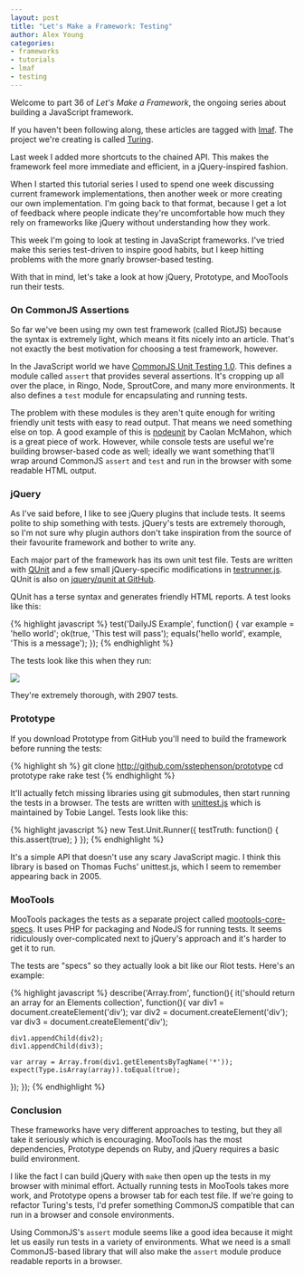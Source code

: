 ```yaml
---
layout: post
title: "Let's Make a Framework: Testing"
author: Alex Young
categories: 
- frameworks
- tutorials
- lmaf
- testing
---
```


Welcome to part 36 of *Let's Make a Framework*, the ongoing series about building a JavaScript framework.

If you haven't been following along, these articles are tagged with [lmaf](http://dailyjs.com/tags.html#lmaf). The project we're creating is called [Turing](http://github.com/alexyoung/turing.js).

Last week I added more shortcuts to the chained API. This makes the framework feel more immediate and efficient, in a jQuery-inspired fashion.

When I started this tutorial series I used to spend one week discussing current framework implementations, then another week or more creating our own implementation. I'm going back to that format, because I get a lot of feedback where people indicate they're uncomfortable how much they rely on frameworks like jQuery without understanding how they work.

This week I'm going to look at testing in JavaScript frameworks. I've tried make this series test-driven to inspire good habits, but I keep hitting problems with the more gnarly browser-based testing.

With that in mind, let's take a look at how jQuery, Prototype, and MooTools run their tests.

### On CommonJS Assertions

So far we've been using my own test framework (called RiotJS) because the syntax is extremely light, which means it fits nicely into an article. That's not exactly the best motivation for choosing a test framework, however.

In the JavaScript world we have [CommonJS Unit Testing 1.0](http://wiki.commonjs.org/wiki/Unit_Testing/1.0). This defines a module called <code>assert</code> that provides several assertions. It's cropping up all over the place, in Ringo, Node, SproutCore, and many more environments. It also defines a <code>test</code> module for encapsulating and running tests.

The problem with these modules is they aren't quite enough for writing friendly unit tests with easy to read output. That means we need something else on top. A good example of this is [nodeunit](http://github.com/caolan/nodeunit) by Caolan McMahon, which is a great piece of work. However, while console tests are useful we're building browser-based code as well; ideally we want something that'll wrap around CommonJS <code>assert</code> and <code>test</code> and run in the browser with some readable HTML output.

### jQuery

As I've said before, I like to see jQuery plugins that include tests. It seems polite to ship something with tests. jQuery's tests are extremely thorough, so I'm not sure why plugin authors don't take inspiration from the source of their favourite framework and bother to write any.

Each major part of the framework has its own unit test file. Tests are written with [QUnit](http://docs.jquery.com/Qunit) and a few small jQuery-specific modifications in [testrunner.js](http://github.com/jquery/jquery/blob/master/test/data/testrunner.js). QUnit is also on [jquery/qunit at GitHub](http://github.com/jquery/qunit).

QUnit has a terse syntax and generates friendly HTML reports. A test looks like this:

{% highlight javascript %}
test('DailyJS Example', function() {
  var example = 'hello world';
  ok(true, 'This test will pass');
  equals('hello world', example, 'This is a message');
});
{% endhighlight %}

The tests look like this when they run:

![](/images/posts/jquery_tests.png)

They're extremely thorough, with 2907 tests.

### Prototype

If you download Prototype from GitHub you'll need to build the framework before running the tests:

{% highlight sh %}
git clone http://github.com/sstephenson/prototype
cd prototype
rake
rake test
{% endhighlight %}

It'll actually fetch missing libraries using git submodules, then start running the tests in a browser. The tests are written with [unittest.js](http://github.com/tobie/unittest_js) which is maintained by Tobie Langel. Tests look like this:

{% highlight javascript %}
new Test.Unit.Runner({
  testTruth: function() {
    this.assert(true);
  }
});
{% endhighlight %}

It's a simple API that doesn't use any scary JavaScript magic. I think this library is based on Thomas Fuchs' unittest.js, which I seem to remember appearing back in 2005.

### MooTools

MooTools packages the tests as a separate project called [mootools-core-specs](http://github.com/mootools/mootools-core-specs). It uses PHP for packaging and NodeJS for running tests. It seems ridiculously over-complicated next to jQuery's approach and it's harder to get it to run.

The tests are "specs" so they actually look a bit like our Riot tests. Here's an example:

{% highlight javascript %}
describe('Array.from', function(){
  it('should return an array for an Elements collection', function(){
    var div1 = document.createElement('div');
    var div2 = document.createElement('div');
    var div3 = document.createElement('div');

    div1.appendChild(div2);
    div1.appendChild(div3);

    var array = Array.from(div1.getElementsByTagName('*'));
    expect(Type.isArray(array)).toEqual(true);
  });
});
{% endhighlight %}

### Conclusion

These frameworks have very different approaches to testing, but they all take it seriously which is encouraging. MooTools has the most dependencies, Prototype depends on Ruby, and jQuery requires a basic build environment.

I like the fact I can build jQuery with <code>make</code> then open up the tests in my browser with minimal effort. Actually running tests in MooTools takes more work, and Prototype opens a browser tab for each test file. If we're going to refactor Turing's tests, I'd prefer something CommonJS compatible that can run in a browser and console environments.

Using CommonJS's <code>assert</code> module seems like a good idea because it might let us easily run tests in a variety of environments. What we need is a small CommonJS-based library that will also make the <code>assert</code> module produce readable reports in a browser.
